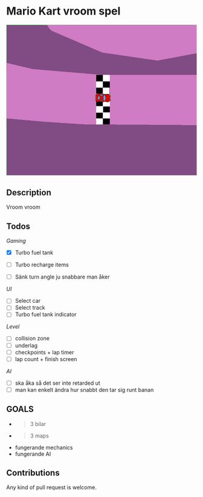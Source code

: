 # Mario Kart vroom spel #

![Image of game](./img.png "Skrrrt")

## Description ##
Vroom vroom

## Todos ##

*Gaming*
- [x] Turbo fuel tank 
- [ ] Turbo recharge items
- [ ] Sänk turn angle ju snabbare man åker


*UI*
- [ ] Select car
- [ ] Select track
- [ ] Turbo fuel tank indicator

*Level*
- [ ] collision zone
- [ ] underlag
- [ ] checkpoints + lap timer
- [ ] lap count + finish screen

*AI*
- [ ] ska åka så det ser inte retarded ut
- [ ] man kan enkelt ändra hur snabbt den tar sig runt banan

## GOALS ##
- >3 bilar
- >3 maps
- fungerande mechanics
- fungerande AI

## Contributions ##
Any kind of pull request is welcome.
